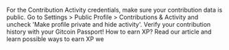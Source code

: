  For the Contribution Activity credentials, make sure your contribution data is public. Go to Settings > Public Profile > Contributions & Activity and uncheck 'Make profile private and hide activity'. Verify your contribution history with your Gitcoin Passport!
 How to earn XP?
Read our article and learn possible ways to earn XP
we
